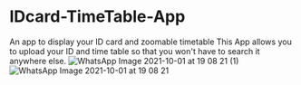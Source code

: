 # IDcard-TimeTable-App
An app to display your ID card and zoomable timetable
This App allows you to upload your ID and time table so that you won't have to search it anywhere else.
![WhatsApp Image 2021-10-01 at 19 08 21 (1)](https://user-images.githubusercontent.com/47075510/135634248-87a967f0-06f1-4095-a117-05706fc90120.jpeg)
![WhatsApp Image 2021-10-01 at 19 08 21](https://user-images.githubusercontent.com/47075510/135634253-9da63190-b349-433b-9c1d-e614ebb0038e.jpeg)
